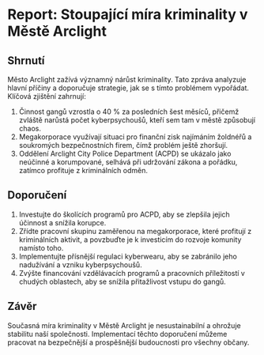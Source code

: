 # Report: Stoupající míra kriminality v Městě Arclight

## Shrnutí

Město Arclight zažívá významný nárůst kriminality. Tato zpráva analyzuje hlavní příčiny a doporučuje strategie, jak se s tímto problémem vypořádat. Klíčová zjištění zahrnují:

1. Činnost gangů vzrostla o 40 % za posledních šest měsíců, přičemž zvláště narůstá počet kyberpsychoušů, kteří sem tam v městě způsobují chaos.
2. Megakorporace využívají situaci pro finanční zisk najímáním žoldnéřů a soukromých bezpečnostních firem, čímž problém ještě zhoršují.
3. Oddělení Arclight City Police Department (ACPD) se ukázalo jako neúčinné a korumpované, selhává při udržování zákona a pořádku, zatímco profituje z kriminálních odměn.

## Doporučení

1. Investujte do školících programů pro ACPD, aby se zlepšila jejich účinnost a snížila korupce.
2. Zřídte pracovní skupinu zaměřenou na megakorporace, které profitují z kriminálních aktivit, a povzbuďte je k investicím do rozvoje komunity namísto toho.
3. Implementujte přísnější regulaci kyberwearu, aby se zabránilo jeho nadužívání a vzniku kyberpsychoušů.
4. Zvýšte financování vzdělávacích programů a pracovních příležitostí v chudých oblastech, aby se snížila přitažlivost vstupu do gangů.

## Závěr

Současná míra kriminality v Městě Arclight je nesustainabilní a ohrožuje stabilitu naší společnosti. Implementací těchto doporučení můžeme pracovat na bezpečnější a prospěšnější budoucnosti pro všechny občany.

